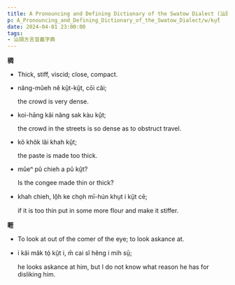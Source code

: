 ```yaml
---
title: A Pronouncing and Defining Dictionary of the Swatow Dialect (汕頭方言音義字典) / kṳ̂t
p: A_Pronouncing_and_Defining_Dictionary_of_the_Swatow_Dialect/w/kṳ̂t
date: 2024-04-01 23:00:00
tags: 
- 汕頭方言音義字典
---
```



**稠**
- Thick, stiff, viscid; close, compact.

- nâng-mûeh nĕ kṳ̂t-kṳ̂t, cōi căi;

  the crowd is very dense.

- koi-hāng kâi nâng sak kàu kṳ̂t;

  the crowd in the streets is so dense as to obstruct travel.

- kô khôk lâi khah kṳ̂t;

  the paste is made too thick.

- mûeⁿ pû chieh a pû kṳ̂t?

  Is the congee made thin or thick?

- khah chieh, lô̤h ke cho̤h mī-hún khṳt i kṳ̂t cē;

  if it is too thin put in some more flour and make it stiffer.

**睚**
- To look at out of the comer of the eye; to look askance at.

- i kâi mâk tó̤ kṳ̂t i, m̄ cai sĭ hĕng i mih sṳ̄;

  he looks askance at him, but I do not know what reason he has for disliking him.